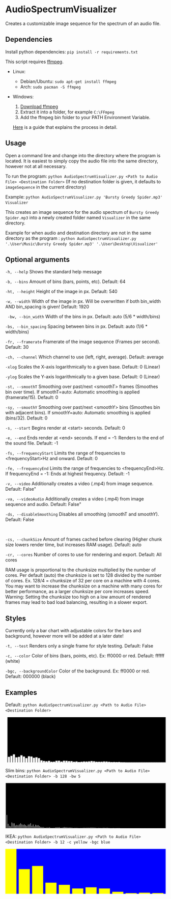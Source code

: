 # AudioSpectrumVisualizer

Creates a customizable image sequence for the spectrum of an audio file.



## Dependencies

Install python dependencies: `pip install -r requirements.txt`

This script requires [ffmpeg](https://ffmpeg.org/download.html).

  - Linux:
    - Debian/Ubuntu: `sudo apt-get install ffmpeg`
    - Arch: `sudo pacman -S ffmpeg`
  - Windows:
    1. [Download ffmpeg](https://ffmpeg.org/download.html)
    2. Extract it into a folder, for example `C:\FFmpeg`
    3. Add the ffmpeg bin folder to your PATH Environment Variable.
    
    [Here](https://www.thewindowsclub.com/how-to-install-ffmpeg-on-windows-10) is a guide that explains the process in detail.

## Usage

Open a command line and change into the directory where the program is located. It is easiest to simply copy the audio file into the same directory, however not at all necessary.

To run the program: `python AudioSpectrumVisualizer.py <Path to Audio File> <Destination Folder>` (If no destination folder is given, it defaults to `imageSequence` in the current directory)

Example: `python AudioSpectrumVisualizer.py 'Bursty Greedy Spider.mp3' Visualizer`

This creates an image sequence for the audio spectrum of `Bursty Greedy Spider.mp3` into a newly created folder named `Visualizer` in the same directory.

Example for when audio and destination directory are not in the same directory as the program : `python AudioSpectrumVisualizer.py '.\User\Music\Bursty Greedy Spider.mp3' '.\User\Desktop\Visualizer'`



## Optional arguments

`-h, --help` Shows the standard help message

`-b, --bins` Amount of bins (bars, points, etc). Default: 64

`-ht, --height` Height of the image in px. Default: 540

`-w, --width` Width of the image in px. Will be overwritten if both bin_width AND bin_spacing is given! Default: 1920

` -bw, --bin_width` Width of the bins in px. Default: auto (5/6 * width/bins)

`-bs, --bin_spacing` Spacing between bins in px. Default: auto (1/6 * width/bins)

`-fr, --framerate` Framerate of the image sequence (Frames per second). Default: 30

`-ch, --channel` Which channel to use (left, right, average). Default: average

`-xlog` Scales the X-axis logarithmically to a given base. Default: 0 (Linear)

`-ylog` Scales the Y-axis logarithmically to a given base. Default: 0 (Linear)

`-st, --smoothT` Smoothing over past/next \<smoothT> frames (Smoothes bin over time). If smoothT=auto: Automatic smoothing is applied (framerate/15). Default: 0

`-sy, --smoothY` Smoothing over past/next \<smoothY> bins (Smoothes bin with adjacent bins). If smoothY=auto: Automatic smoothing is applied (bins/32). Default: 0

`-s, --start` Begins render at \<start> seconds. Default: 0

`-e, --end` Ends render at \<end> seconds. If end = -1: Renders to the end of the sound file. Default: -1

`-fs, --frequencyStart` Limits the range of frequencies to \<frequencyStart>Hz and onward. Default: 0

`-fe, --frequencyEnd` Limits the range of frequencies to \<frequencyEnd>Hz. If frequencyEnd = -1: Ends at highest frequency. Default: -1

`-v, --video` Additionally creates a video (.mp4) from image sequence. Default: False"

`-va, --videoAudio` Additionally creates a video (.mp4) from image sequence and audio. Default: False"

`-ds, --disableSmoothing` Disables all smoothing (smoothT and smoothY). Default: False

<br>

`-cs, --chunkSize` Amount of frames cached before clearing (Higher chunk size lowers render time, but increases RAM usage). Default: auto

`-cr, --cores` Number of cores to use for rendering and export. Default: All cores

RAM usage is proportional to the chunksize multiplied by the number of cores. Per default (auto) the chunksize is set to 128 divided by the number of cores. Ex. 128/4 = chunksize of 32 per core on a machine with 4 cores. You may want to increase the chunksize on a machine with many cores for better performance, as a larger chunksize per core increases speed.
Warning: Setting the chunksize too high on a low amount of rendered frames may lead to bad load balancing, resulting in a slower export.



## Styles

Currently only a bar chart with adjustable colors for the bars and background, however more will be added at a later date!

`-t, --test` Renders only a single frame for style testing. Default: False

`-c, --color` Color of bins (bars, points, etc). Ex: ff0000 or red. Default: ffffff (white)

`-bgc, --backgroundColor` Color of the background. Ex: ff0000 or red. Default: 000000 (black)



## Examples

Default: `python AudioSpectrumVisualizer.py <Path to Audio File> <Destination Folder>`

<img src="screenshots/default.png" alt="default" style="zoom: 50%;" />

Slim bins: `python AudioSpectrumVisualizer.py <Path to Audio File> <Destination Folder> -b 128 -bw 5`

<img src="screenshots/slimBins.png" alt="default" style="zoom: 50%;" />

IKEA: `python AudioSpectrumVisualizer.py <Path to Audio File> <Destination Folder> -b 12 -c yellow -bgc blue`

<img src="screenshots/IKEA.png" alt="default" style="zoom: 50%;" />